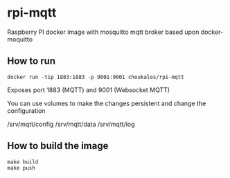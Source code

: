 # rpi-mqtt

Raspberry PI docker image with mosquitto mqtt broker based upon docker-moquitto

## How to run
```
docker run -tip 1883:1883 -p 9001:9001 choukalos/rpi-mqtt
```

Exposes port 1883 (MQTT) and 9001 (Websocket MQTT)

You can use volumes to make the changes persistent and change the configuration

/srv/mqtt/config
/srv/mqtt/data
/srv/mqtt/log

## How to build the image
```
make build
make push
```


